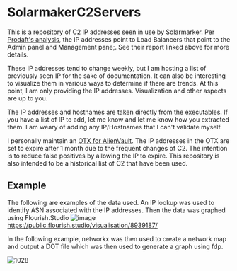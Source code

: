 # SolarmakerC2Servers
This is a repository of C2 IP addresses seen in use by Solarmarker. Per [Prodaft's analysis](https://www.prodaft.com/resource/detail/solarmarker-depth-analysis-report), the IP addresses point to Load Balancers that point to the Admin panel and Management pane;. See their report linked above for more details.

These IP addresses tend to change weekly, but I am hosting a list of previously seen IP for the sake of documentation. It can also be interesting to visualize them in various ways to determine if there are trends. At this point, I am only providing the IP addresses. Visualization and other aspects are up to you.

The IP addresses and hostnames are taken directly from the executables. If you have a list of IP to add, let me know and let me know how you extracted them. I am weary of adding any IP/Hostnames that I can't validate myself.

I personally maintain an [OTX for AlienVault](https://otx.alienvault.com/pulse/60cf75bfb13dce62b5febdb1). The IP addresses in the OTX are set to expire after 1 month due to the frequent changes of C2. The intention is to reduce false positives by allowing the IP to expire. This repository is also intended to be a historical list of C2 that have been used.



## Example
The following are examples of the data used. 
An IP lookup was used to identify ASN associated with the IP addresses. Then the data was graphed using Flourish.Studio
![image](https://user-images.githubusercontent.com/77356206/157724504-d367ad51-ada5-4d0f-8a0b-34fb7c3ce6d6.png)
https://public.flourish.studio/visualisation/8939187/ 

In the following example, networkx was then used to create a network map and output a DOT file which was then used to generate a graph using fdp.

![1028](https://user-images.githubusercontent.com/77356206/139301249-dcc4ca77-23f3-453e-b664-256a1f9f24ec.png)
